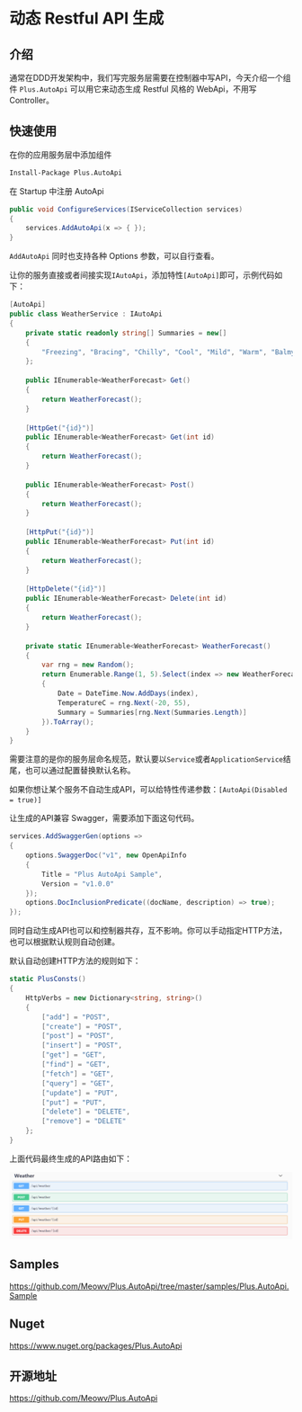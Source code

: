 # 动态 Restful API 生成

## 介绍

通常在DDD开发架构中，我们写完服务层需要在控制器中写API，今天介绍一个组件 `Plus.AutoApi` 可以用它来动态生成 Restful 风格的 WebApi，不用写 Controller。

## 快速使用

在你的应用服务层中添加组件

```bash
Install-Package Plus.AutoApi
```

在 Startup 中注册 AutoApi

```csharp
public void ConfigureServices(IServiceCollection services)
{
    services.AddAutoApi(x => { });
}
```

`AddAutoApi` 同时也支持各种 Options 参数，可以自行查看。

让你的服务直接或者间接实现`IAutoApi`，添加特性`[AutoApi]`即可，示例代码如下：

```csharp
[AutoApi]
public class WeatherService : IAutoApi
{
    private static readonly string[] Summaries = new[]
    {
        "Freezing", "Bracing", "Chilly", "Cool", "Mild", "Warm", "Balmy", "Hot", "Sweltering", "Scorching"
    };

    public IEnumerable<WeatherForecast> Get()
    {
        return WeatherForecast();
    }

    [HttpGet("{id}")]
    public IEnumerable<WeatherForecast> Get(int id)
    {
        return WeatherForecast();
    }

    public IEnumerable<WeatherForecast> Post()
    {
        return WeatherForecast();
    }

    [HttpPut("{id}")]
    public IEnumerable<WeatherForecast> Put(int id)
    {
        return WeatherForecast();
    }

    [HttpDelete("{id}")]
    public IEnumerable<WeatherForecast> Delete(int id)
    {
        return WeatherForecast();
    }

    private static IEnumerable<WeatherForecast> WeatherForecast()
    {
        var rng = new Random();
        return Enumerable.Range(1, 5).Select(index => new WeatherForecast
        {
            Date = DateTime.Now.AddDays(index),
            TemperatureC = rng.Next(-20, 55),
            Summary = Summaries[rng.Next(Summaries.Length)]
        }).ToArray();
    }
}
```

需要注意的是你的服务层命名规范，默认要以`Service`或者`ApplicationService`结尾，也可以通过配置替换默认名称。

如果你想让某个服务不自动生成API，可以给特性传递参数：`[AutoApi(Disabled = true)]`

让生成的API兼容 Swagger，需要添加下面这句代码。

```csharp {8}
services.AddSwaggerGen(options =>
{
    options.SwaggerDoc("v1", new OpenApiInfo
    {
        Title = "Plus AutoApi Sample",
        Version = "v1.0.0"
    });
    options.DocInclusionPredicate((docName, description) => true);
});
```

同时自动生成API也可以和控制器共存，互不影响。你可以手动指定HTTP方法，也可以根据默认规则自动创建。

默认自动创建HTTP方法的规则如下：

```csharp
static PlusConsts()
{
    HttpVerbs = new Dictionary<string, string>()
    {
        ["add"] = "POST",
        ["create"] = "POST",
        ["post"] = "POST",
        ["insert"] = "POST",
        ["get"] = "GET",
        ["find"] = "GET",
        ["fetch"] = "GET",
        ["query"] = "GET",
        ["update"] = "PUT",
        ["put"] = "PUT",
        ["delete"] = "DELETE",
        ["remove"] = "DELETE"
    };
}
```

上面代码最终生成的API路由如下：

![ ](./images/autoapi-01.png)

## Samples

<https://github.com/Meowv/Plus.AutoApi/tree/master/samples/Plus.AutoApi.Sample>

## Nuget

<https://www.nuget.org/packages/Plus.AutoApi>

## 开源地址

<https://github.com/Meowv/Plus.AutoApi>
